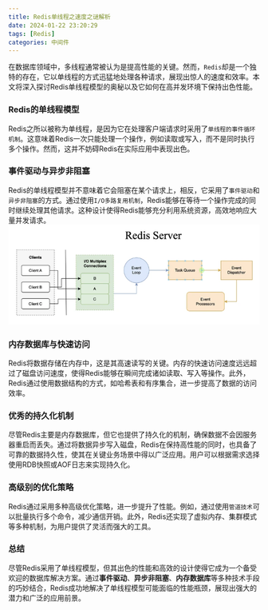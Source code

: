 ```yaml
---
title: Redis单线程之速度之谜解析
date: 2024-01-22 23:20:29
tags: [Redis]
categories: 中间件
---
```


在数据库领域中，多线程通常被认为是提高性能的关键。然而，`Redis`却是一个独特的存在，它以单线程的方式迅猛地处理各种请求，展现出惊人的速度和效率。本文将深入探讨Redis单线程模型的奥秘以及它如何在高并发环境下保持出色性能。

### Redis的单线程模型
Redis之所以被称为单线程，是因为它在处理客户端请求时采用了`单线程的事件循环机制`。这意味着Redis一次只能处理一个操作，例如读取或写入，而不是同时执行多个操作。然而，这并不妨碍Redis在实际应用中表现出色。

### 事件驱动与异步非阻塞
Redis的单线程模型并不意味着它会阻塞在某个请求上，相反，它采用了`事件驱动`和`异步非阻塞`的方式。通过使用`I/O多路复用机制`，Redis能够在等待一个操作完成的同时继续处理其他请求。这种设计使得Redis能够充分利用系统资源，高效地响应大量并发请求。
![Redis I/O Multiplexing](/assets/images/redis/redis-io-multiplexing.webp)

### 内存数据库与快速访问
Redis将数据存储在内存中，这是其高速读写的关键。内存的快速访问速度远远超过了磁盘访问速度，使得Redis能够在瞬间完成诸如读取、写入等操作。此外，Redis通过使用数据结构的方式，如哈希表和有序集合，进一步提高了数据的访问效率。

### 优秀的持久化机制
尽管Redis主要是内存数据库，但它也提供了持久化的机制，确保数据不会因服务器重启而丢失。通过将数据异步写入磁盘，Redis在保持高性能的同时，也具备了可靠的数据持久性，使其在关键业务场景中得以广泛应用。用户可以根据需求选择使用RDB快照或AOF日志来实现持久化。

### 高级别的优化策略
Redis通过采用多种高级优化策略，进一步提升了性能。例如，通过使用`管道技术`可以批量执行多个命令，减少通信开销。此外，Redis还实现了虚拟内存、集群模式等多种机制，为用户提供了灵活而强大的工具。

### 总结
尽管Redis采用了单线程模型，但其出色的性能和高效的设计使得它成为一个备受欢迎的数据库解决方案。通过**事件驱动**、**异步非阻塞**、**内存数据库**等多种技术手段的巧妙结合，Redis成功地解决了单线程模型可能面临的性能瓶颈，展现出强大的潜力和广泛的应用前景。
